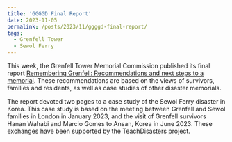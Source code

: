 ```yaml
---
title: 'GGGGD Final Report'
date: 2023-11-05
permalink: /posts/2023/11/ggggd-final-report/
tags:
  - Grenfell Tower
  - Sewol Ferry
---
```


This week, the Grenfell Tower Memorial Commission published its final report [Remembering Grenfell: Recommendations and next steps to a memorial](https://www.grenfelltowermemorial.co.uk/report2023). These recommendations are based on the views of survivors, families and residents, as well as case studies of other disaster memorials.

The report devoted two pages to a case study of the Sewol Ferry disaster in Korea. This case study is based on the meeting between Grenfell and Sewol families in London in January 2023, and the visit of Grenfell survivors Hanan Wahabi and Marcio Gomes to Ansan, Korea in June 2023. These exchanges have been supported by the TeachDisasters project.